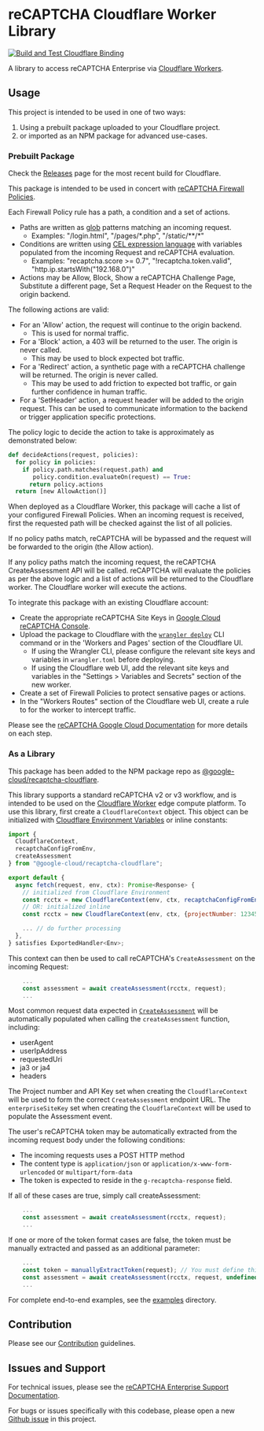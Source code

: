# reCAPTCHA Cloudflare Worker Library

[![Build and Test Cloudflare Binding](https://github.com/GoogleCloudPlatform/recaptcha-edge/actions/workflows/build_cloudflare.yml/badge.svg)](https://github.com/GoogleCloudPlatform/recaptcha-edge/actions/workflows/build_cloudflare.yml)

A library to access reCAPTCHA Enterprise via [Cloudflare Workers](https://developers.cloudflare.com/workers/).

## Usage
This project is intended to be used in one of two ways:

1. Using a prebuilt package uploaded to your Cloudflare project.
2. or imported as an NPM package for advanced use-cases.

### Prebuilt Package

Check the [Releases](https://github.com/GoogleCloudPlatform/recaptcha-edge/releases) page for the most recent build for Cloudflare.

This package is intended to be used in concert with [reCAPTCHA Firewall Policies](https://cloud.google.com/recaptcha/docs/firewall-policies-overview).

Each Firewall Policy rule has a path, a condition and a set of actions. 
* Paths are written as [glob](https://man7.org/linux/man-pages/man7/glob.7.html) patterns matching an incoming request.
  * Examples: "/login.html", "/pages/\*.php", "/static/\*\*/\*"
* Conditions are written using [CEL expression language](https://cel.dev/) with variables populated from the incoming Request and reCAPTCHA evaluation.
  * Examples: "recaptcha.score >= 0.7", "!recaptcha.token.valid", "http.ip.startsWith("192.168.0")"
* Actions may be Allow, Block, Show a reCAPTCHA Challenge Page, Substitute a different page, Set a Request Header on the Request to the origin backend.

The following actions are valid:

* For an 'Allow' action, the request will continue to the origin backend.
  * This is used for normal traffic. 
* For a 'Block' action, a 403 will be returned to the user. The origin is never called.
  * This may be used to block expected bot traffic. 
* For a 'Redirect' action, a synthetic page with a reCAPTCHA challenge will be returned. The origin is never called.
  * This may be used to add friction to expected bot traffic, or gain further confidence in human traffic.
* For a 'SetHeader' action, a request header will be added to the origin request. This can be used to communicate information to the backend or trigger application specific protections.

The policy logic to decide the action to take is approximately as demonstrated below:
```python
def decideActions(request, policies):
  for policy in policies:
    if policy.path.matches(request.path) and
       policy.condition.evaluateOn(request) == True:
      return policy.actions
  return [new AllowAction()]
```

When deployed as a Cloudflare Worker, this package will cache a list of your configured Firewall Policies. When an incoming request is received, first the requested path
will be checked against the list of all policies. 

If no policy paths match, reCAPTCHA will be bypassed and the request will be forwarded to the origin (the Allow action). 

If any policy paths match the incoming request,
the reCAPTCHA CreateAssessment API will be called. reCAPTCHA will evaluate the policies as per the above logic and a list of actions will be returned to the Cloudflare worker. The Cloudflare worker
will execute the actions.


To integrate this package with an existing Cloudflare account:
* Create the appropriate reCAPTCHA Site Keys in [Google Cloud reCAPTCHA Console](https://console.cloud.google.com/security/recaptcha).
* Upload the package to Cloudflare with the [`wrangler deploy`](https://developers.cloudflare.com/workers/wrangler/commands/#deploy) CLI command or in the 'Workers and Pages' section of the Cloudflare UI.
  * If using the Wrangler CLI, please configure the relevant site keys and variables in `wrangler.toml` before deploying.
  * If using the Cloudflare web UI, add the relevant site keys and variables in the "Settings > Variables and Secrets" section of the new worker.
* Create a set of Firewall Policies to protect sensative pages or actions.
* In the "Workers Routes" section of the Cloudflare web UI, create a rule to for the worker to intercept traffic.

Please see the [reCAPTCHA Google Cloud Documentation](https://cloud.google.com/recaptcha/docs) for more details on each step.

### As a Library
This package has been added to the NPM package repo as [@google-cloud/recaptcha-cloudflare](https://www.npmjs.com/package/@google-cloud/recaptcha-cloudflare?activeTab=readme).

This library supports a standard reCAPTCHA v2 or v3 workflow, and is intended to be used on the [Cloudflare Worker](https://developers.cloudflare.com/workers/) edge compute platform. To use this library, first create a `CloudflareContext` object. This object
can be initialized with [Cloudflare Environment Variables](https://developers.cloudflare.com/workers/configuration/environment-variables/) or
inline constants:
```js
import {
  CloudflareContext,
  recaptchaConfigFromEnv,
  createAssessment
} from "@google-cloud/recaptcha-cloudflare";

export default {
  async fetch(request, env, ctx): Promise<Response> {
    // initialized from Cloudflare Environment
    const rcctx = new CloudflareContext(env, ctx, recaptchaConfigFromEnv(env));
    // OR: initialized inline
    const rcctx = new CloudflareContext(env, ctx, {projectNumber: 12345, apiKey: "abcd", enterpriseSiteKey: "6Labcdefg"});

    ... // do further processing
  },
} satisfies ExportedHandler<Env>;
```

This context can then be used to call reCAPTCHA's `CreateAssessment` on the incoming Request:
```js
    ...
    const assessment = await createAssessment(rcctx, request);
    ...
```

Most common request data expected in [`CreateAssessment`](https://cloud.google.com/recaptcha/docs/reference/rest/v1/projects.assessments/create) will be automatically populated when calling the `createAssessment` function, including:
* userAgent
* userIpAddress
* requestedUri
* ja3 or ja4
* headers

The Project number and API Key set when creating the `CloudflareContext` will be used to form the correct `CreateAssessment` endpoint URL.
The `enterpriseSiteKey` set when creating the `CloudflareContext` will be used to populate the Assessment event. 

The user's reCAPTCHA token may be automatically extracted from the incoming request body under the following conditions:
* The incoming requests uses a POST HTTP method
* The content type is `application/json` or `application/x-www-form-urlencoded` or `multipart/form-data`
* The token is expected to reside in the `g-recaptcha-response` field.

If all of these cases are true, simply call createAssessment:
```js
    ...
    const assessment = await createAssessment(rcctx, request);
    ...
```

If one or more of the token format cases are false, the token must be manually extracted and passed as an additional parameter:
```js
    ...
    const token = manuallyExtractToken(request); // You must define this function.
    const assessment = await createAssessment(rcctx, request, undefined, {token});
    ...
```

For complete end-to-end examples, see the [examples](https://github.com/GoogleCloudPlatform/recaptcha-edge/tree/main/bindings/cloudflare/examples) directory.

## Contribution

Please see our [Contribution](https://github.com/GoogleCloudPlatform/recaptcha-edge/blob/main/CONTRIBUTING.md) guidelines.

## Issues and Support

For technical issues, please see the [reCAPTCHA Enterprise Support Documentation](https://cloud.google.com/recaptcha/docs/getting-support).

For bugs or issues specifically with this codebase, please open a new [Github issue](https://github.com/GoogleCloudPlatform/recaptcha-edge/issues) in this project.
